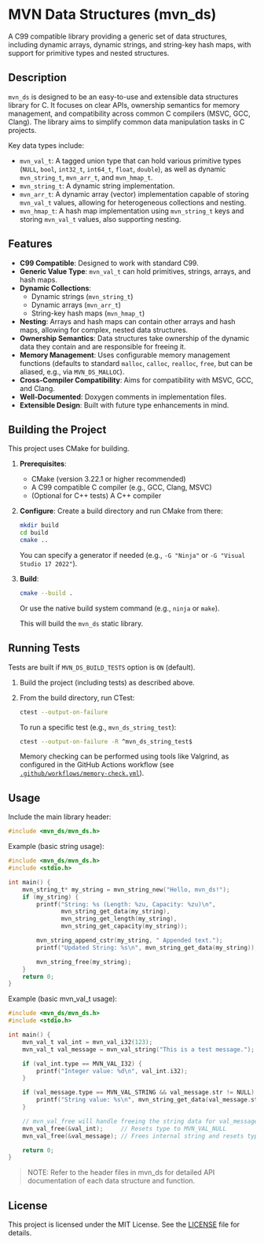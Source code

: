# MVN Data Structures (mvn_ds)

A C99 compatible library providing a generic set of data structures, including dynamic arrays, dynamic strings, and string-key hash maps, with support for primitive types and nested structures.

## Description

`mvn_ds` is designed to be an easy-to-use and extensible data structures library for C. It focuses on clear APIs, ownership semantics for memory management, and compatibility across common C compilers (MSVC, GCC, Clang). The library aims to simplify common data manipulation tasks in C projects.

Key data types include:

- `mvn_val_t`: A tagged union type that can hold various primitive types (`NULL`, `bool`, `int32_t`, `int64_t`, `float`, `double`), as well as dynamic `mvn_string_t`, `mvn_arr_t`, and `mvn_hmap_t`.
- `mvn_string_t`: A dynamic string implementation.
- `mvn_arr_t`: A dynamic array (vector) implementation capable of storing `mvn_val_t` values, allowing for heterogeneous collections and nesting.
- `mvn_hmap_t`: A hash map implementation using `mvn_string_t` keys and storing `mvn_val_t` values, also supporting nesting.

## Features

- **C99 Compatible**: Designed to work with standard C99.
- **Generic Value Type**: `mvn_val_t` can hold primitives, strings, arrays, and hash maps.
- **Dynamic Collections**:
  - Dynamic strings (`mvn_string_t`)
  - Dynamic arrays (`mvn_arr_t`)
  - String-key hash maps (`mvn_hmap_t`)
- **Nesting**: Arrays and hash maps can contain other arrays and hash maps, allowing for complex, nested data structures.
- **Ownership Semantics**: Data structures take ownership of the dynamic data they contain and are responsible for freeing it.
- **Memory Management**: Uses configurable memory management functions (defaults to standard `malloc`, `calloc`, `realloc`, `free`, but can be aliased, e.g., via `MVN_DS_MALLOC`).
- **Cross-Compiler Compatibility**: Aims for compatibility with MSVC, GCC, and Clang.
- **Well-Documented**: Doxygen comments in implementation files.
- **Extensible Design**: Built with future type enhancements in mind.

## Building the Project

This project uses CMake for building.

1. **Prerequisites**:
    - CMake (version 3.22.1 or higher recommended)
    - A C99 compatible C compiler (e.g., GCC, Clang, MSVC)
    - (Optional for C++ tests) A C++ compiler

2. **Configure**:
    Create a build directory and run CMake from there:

    ```bash
    mkdir build
    cd build
    cmake ..
    ```

    You can specify a generator if needed (e.g., `-G "Ninja"` or `-G "Visual Studio 17 2022"`).

3. **Build**:

    ```bash
    cmake --build .
    ```

    Or use the native build system command (e.g., `ninja` or `make`).

    This will build the `mvn_ds` static library.

## Running Tests

Tests are built if `MVN_DS_BUILD_TESTS` option is `ON` (default).

1. Build the project (including tests) as described above.
2. From the build directory, run CTest:

    ```bash
    ctest --output-on-failure
    ```

    To run a specific test (e.g., `mvn_ds_string_test`):

    ```bash
    ctest --output-on-failure -R ^mvn_ds_string_test$
    ```

    Memory checking can be performed using tools like Valgrind, as configured in the GitHub Actions workflow (see [`.github/workflows/memory-check.yml`](.github/workflows/memory-check.yml)).

## Usage

Include the main library header:

```c
#include <mvn_ds/mvn_ds.h>
```

Example (basic string usage):

```c
#include <mvn_ds/mvn_ds.h>
#include <stdio.h>

int main() {
    mvn_string_t* my_string = mvn_string_new("Hello, mvn_ds!");
    if (my_string) {
        printf("String: %s (Length: %zu, Capacity: %zu)\n",
               mvn_string_get_data(my_string),
               mvn_string_get_length(my_string),
               mvn_string_get_capacity(my_string));

        mvn_string_append_cstr(my_string, " Appended text.");
        printf("Updated String: %s\n", mvn_string_get_data(my_string));

        mvn_string_free(my_string);
    }
    return 0;
}
```

Example (basic mvn_val_t usage):

```c
#include <mvn_ds/mvn_ds.h>
#include <stdio.h>

int main() {
    mvn_val_t val_int = mvn_val_i32(123);
    mvn_val_t val_message = mvn_val_string("This is a test message.");

    if (val_int.type == MVN_VAL_I32) {
        printf("Integer value: %d\n", val_int.i32);
    }

    if (val_message.type == MVN_VAL_STRING && val_message.str != NULL) {
        printf("String value: %s\n", mvn_string_get_data(val_message.str));
    }

    // mvn_val_free will handle freeing the string data for val_message
    mvn_val_free(&val_int);     // Resets type to MVN_VAL_NULL
    mvn_val_free(&val_message); // Frees internal string and resets type

    return 0;
}
```

> NOTE: Refer to the header files in mvn_ds for detailed API documentation of each data structure and function.

## License

This project is licensed under the MIT License. See the [LICENSE](LICENSE) file for details.
